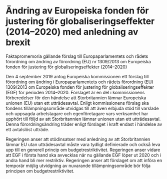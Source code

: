 # Ändring av Europeiska fonden för justering för globaliseringseffekter (2014–2020) med anledning av brexit

Faktapromemoria gällande förslag till Europaparlamentets och rådets förordning om ändring av förordning (EU) nr 1309/2013 om Europeiska fonden för justering för
globaliseringseffekter (2014–2020\)

Den 4 september 2019 antog Europeiska kommissionen ett förslag till
förordning om ändring i Europaparlamentets och rådets förordning (EU) 1309/2013 om Europeiska fonden för justering för globaliseringseffekter (EGF) för perioden 2014–2020\. Förslaget är en del i kommissionens förberedelser för den händelse att Storbritannien lämnar Europeiska unionen (EU) utan ett utträdesavtal. Enligt kommissionens förslag ska fondens tillämpningsområde utvidgas till att även erbjuda stöd till varslade och uppsagda arbetstagare och egenföretagare vars verksamhet har upphört till följd av att Storbritannien lämnar unionen utan ett utträdesavtal. Denna förordningsändring träder enligt förslaget i kraft endast i händelse av ett avtalslöst utträde.

Regeringen anser att stödinsatser med anledning av att Storbritannien lämnar EU utan utträdesavtal måste vara tydligt definierade och också leva upp till en generell princip om budgetrestriktivitet. Regeringen anser vidare att EGF i första hand ska avvecklas när nu gällande EGF löper ut 2020 och i andra hand bli mer restriktiv. Regeringen anser att förslaget om att införa en temporär möjlig utvidgning av nuvarande tillämpningsområde bör följa principen om budgetrestriktivitet.
